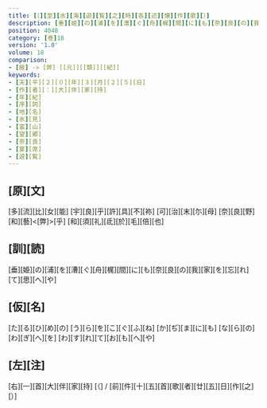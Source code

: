 ```yaml
---
title: [（][至][水][海][遊][覧][之][時][各][述][懐][作][歌][）]
description: [垂][姫][の][浦][を][漕][ぐ][舟][梶][間][に][も][奈][良][の][我][家][を][忘][れ][て][思][へ][や]
position: 4048
category: [巻]18
version: '1.0'
volume: 18
comparison:
- [敝] -> [弊] [[元]][[類]][[紀]]
keywords:
- [天][平][２][０][年][３][月][２][５][日]
- [作][者][：][大][伴][家][持]
- [年][紀]
- [序][詞]
- [地][名]
- [氷][見]
- [富][山]
- [望][郷]
- [奈][良]
- [宴][席]
- [遊][覧]
---
```


## [原][文]

[多][流][比][女][能] [宇][良][乎][許][具][不][祢] [可][治][末][尓][母] [奈][良][野][和][藝]<[弊]>[乎] [和][須][礼][氐][於][毛][倍][也]

## [訓][読]

[垂][姫][の][浦][を][漕][ぐ][舟][梶][間][に][も][奈][良][の][我][家][を][忘][れ][て][思][へ][や]

## [仮][名]

[た][る][ひ][め][の] [う][ら][を][こ][ぐ][ふ][ね] [か][ぢ][ま][に][も] [な][ら][の][わ][ぎ][へ][を] [わ][す][れ][て][お][も][へ][や]

## [左][注]

[右][一][首][大][伴][家][持] [（] / [前][件][十][五][首][歌][者][廿][五][日][作][之][）]
